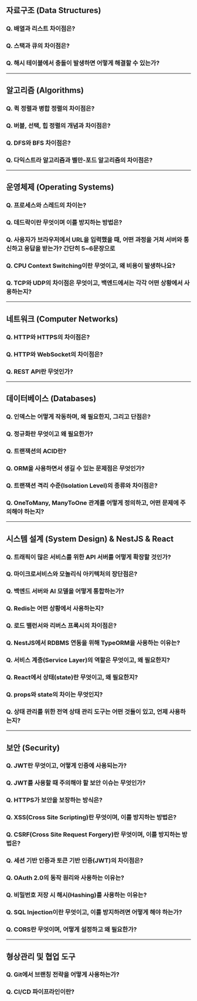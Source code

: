 ## 자료구조 (Data Structures)

### Q. 배열과 리스트 차이점은?

### Q. 스택과 큐의 차이점은?

### Q. 해시 테이블에서 충돌이 발생하면 어떻게 해결할 수 있는가?



---
## 알고리즘 (Algorithms)

### Q. 퀵 정렬과 병합 정렬의 차이점은?

### Q. 버블, 선택, 힙 정렬의 개념과 차이점은?

### Q. DFS와 BFS 차이점은?

### Q. 다익스트라 알고리즘과 벨만-포드 알고리즘의 차이점은?

---
## 운영체제 (Operating Systems)

### Q. 프로세스와 스레드의 차이는?

### Q. 데드락이란 무엇이며 이를 방지하는 방법은?

### Q. 사용자가 브라우저에서 URL을 입력했을 때, 어떤 과정을 거쳐 서버와 통신하고 응답을 받는가? 간단히 5~6문장으로

### Q. CPU Context Switching이란 무엇이고, 왜 비용이 발생하나요?

### Q. TCP와 UDP의 차이점은 무엇이고, 백엔드에서는 각각 어떤 상황에서 사용하는지?

---
## 네트워크 (Computer Networks)

### Q. HTTP와 HTTPS의 차이점은?

### Q. HTTP와 WebSocket의 차이점은?

### Q. REST API란 무엇인가?

---
## 데이터베이스 (Databases)

### Q. 인덱스는 어떻게 작동하며, 왜 필요한지, 그리고 단점은?

### Q. 정규화란 무엇이고 왜 필요한가?

### Q. 트랜잭션의 ACID란?

### Q. ORM을 사용하면서 생길 수 있는 문제점은 무엇인가?

### Q. 트랜잭션 격리 수준(Isolation Level)의 종류와 차이점은?

### Q. OneToMany, ManyToOne 관계를 어떻게 정의하고, 어떤 문제에 주의해야 하는지?

---
## 시스템 설계 (System Design) & NestJS & React

### Q. 트래픽이 많은 서비스를 위한 API 서버를 어떻게 확장할 것인가?

### Q. 마이크로서비스와 모놀리식 아키텍처의 장단점은?

### Q. 백엔드 서버와 AI 모델을 어떻게 통합하는가?

### Q. Redis는 어떤 상황에서 사용하는지?

### Q. 로드 밸런서와 리버스 프록시의 차이점은?

### Q. NestJS에서 RDBMS 연동을 위해 TypeORM을 사용하는 이유는?

### Q. 서비스 계층(Service Layer)의 역할은 무엇이고, 왜 필요한지?

### Q. React에서 상태(state)란 무엇이고, 왜 필요한지?

### Q. props와 state의 차이는 무엇인지?

### Q. 상태 관리를 위한 전역 상태 관리 도구는 어떤 것들이 있고, 언제 사용하는지?

---
## 보안 (Security)

### Q. JWT란 무엇이고, 어떻게 인증에 사용되는가?

### Q. JWT를 사용할 때 주의해야 할 보안 이슈는 무엇인가?

### Q. HTTPS가 보안을 보장하는 방식은?

### Q. XSS(Cross Site Scripting)란 무엇이며, 이를 방지하는 방법은?

### Q. CSRF(Cross Site Request Forgery)란 무엇이며, 이를 방지하는 방법은?

### Q. 세션 기반 인증과 토큰 기반 인증(JWT)의 차이점은?

### Q. OAuth 2.0의 동작 원리와 사용하는 이유는?

### Q. 비밀번호 저장 시 해시(Hashing)를 사용하는 이유는?

### Q. SQL Injection이란 무엇이고, 이를 방지하려면 어떻게 해야 하는가?

### Q. CORS란 무엇이며, 어떻게 설정하고 왜 필요한가?


---
## 형상관리 및 협업 도구

### Q. Git에서 브랜칭 전략을 어떻게 사용하는가?

### Q. CI/CD 파이프라인이란?